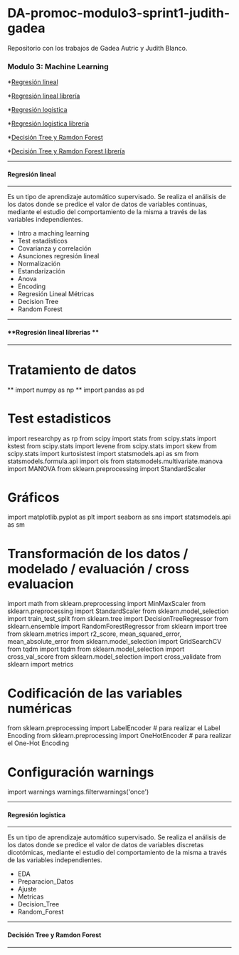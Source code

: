 # DA-promoc-modulo3-sprint1-judith-gadea
Repositorio con los trabajos de Gadea Autric y Judith Blanco.


### **Modulo 3: Machine Learning** 

*[Regresión lineal](#Regresión-lineal)

  *[Regresión lineal librería](#Regresión-lineal-libreria)
  
*[Regresión logistica](#Regresión-logistica)

  *[Regresión logistica librería](#Regresión-logistica-libreria)
  
*[Decisión Tree y Ramdon Forest](#Decisión-Tree-y-Ramdon-Forest)

  *[Decisión Tree y Ramdon Forest librería](#Decisión-Tree-y-Ramdon-Forest-librería)


--------------------------
 #### **Regresión lineal**  
 ---------------------------
Es un tipo de aprendizaje automático supervisado. 
Se realiza el análisis de los datos donde se predice el valor de datos de variables continuas, mediante el estudio del 
comportamiento de la misma a través de las variables independientes. 

 - Intro a maching learning
 - Test estadísticos
 - Covarianza y correlación
 - Asunciones regresión lineal
 - Normalización
 - Estandarización
 - Anova
 - Encoding
 - Regresión Lineal Métricas
 - Decision Tree
 - Random Forest

--------------------------
 #### **Regresión lineal librerias **  
 ---------------------------
 
# Tratamiento de datos

** import numpy as np
** import pandas as pd

# Test estadisticos
import researchpy as rp
from scipy import stats
from scipy.stats import kstest
from scipy.stats import levene
from scipy.stats import skew
from scipy.stats import kurtosistest
import statsmodels.api as sm
from statsmodels.formula.api import ols
from statsmodels.multivariate.manova import MANOVA
from sklearn.preprocessing import StandardScaler

# Gráficos
import matplotlib.pyplot as plt
import seaborn as sns
import statsmodels.api as sm

# Transformación de los datos / modelado / evaluación / cross evaluacion
import math 
from sklearn.preprocessing import MinMaxScaler
from sklearn.preprocessing import StandardScaler
from sklearn.model_selection import train_test_split
from sklearn.tree import DecisionTreeRegressor
from sklearn.ensemble import RandomForestRegressor
from sklearn import tree
from sklearn.metrics import r2_score, mean_squared_error, mean_absolute_error
from sklearn.model_selection import GridSearchCV
from tqdm import tqdm
from sklearn.model_selection import cross_val_score
from sklearn.model_selection import cross_validate
from sklearn import metrics

# Codificación de las variables numéricas
from sklearn.preprocessing import LabelEncoder # para realizar el Label Encoding 
from sklearn.preprocessing import OneHotEncoder  # para realizar el One-Hot Encoding

# Configuración warnings
import warnings
warnings.filterwarnings('once')
 
 ----------------------------
 #### **Regresión logistica**
----------------------------
Es un tipo de aprendizaje automático supervisado. 
Se realiza el análisis de los datos donde se predice el valor de datos de variables discretas dicotómicas, mediante el estudio del 
comportamiento de la misma a través de las variables independientes. 

 - EDA
 - Preparacion_Datos
 - Ajuste
 - Metricas
 - Decision_Tree
 - Random_Forest

------------------------------
 #### **Decisión Tree y Ramdon Forest**
--------------------------------




